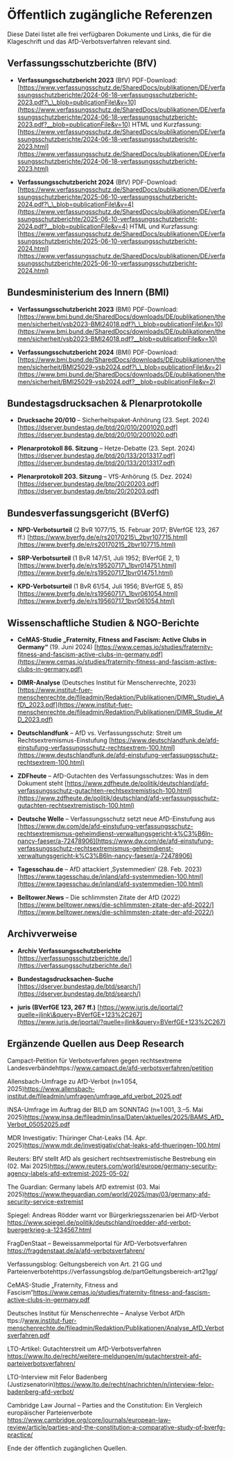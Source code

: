 # Öffentlich zugängliche Referenzen

Diese Datei listet alle frei verfügbaren Dokumente und Links, die für die Klageschrift und das AfD-Verbotsverfahren relevant sind.

## Verfassungsschutzberichte (BfV)

* **Verfassungsschutzbericht 2023** (BfV)
  PDF-Download: [https://www.verfassungsschutz.de/SharedDocs/publikationen/DE/verfassungsschutzberichte/2024-06-18-verfassungsschutzbericht-2023.pdf?\_\_blob=publicationFile\&v=10](https://www.verfassungsschutz.de/SharedDocs/publikationen/DE/verfassungsschutzberichte/2024-06-18-verfassungsschutzbericht-2023.pdf?__blob=publicationFile&v=10)
  HTML und Kurzfassung: [https://www.verfassungsschutz.de/SharedDocs/publikationen/DE/verfassungsschutzberichte/2024-06-18-verfassungsschutzbericht-2023.html](https://www.verfassungsschutz.de/SharedDocs/publikationen/DE/verfassungsschutzberichte/2024-06-18-verfassungsschutzbericht-2023.html)

* **Verfassungsschutzbericht 2024** (BfV)
  PDF-Download: [https://www.verfassungsschutz.de/SharedDocs/publikationen/DE/verfassungsschutzberichte/2025-06-10-verfassungsschutzbericht-2024.pdf?\_\_blob=publicationFile\&v=4](https://www.verfassungsschutz.de/SharedDocs/publikationen/DE/verfassungsschutzberichte/2025-06-10-verfassungsschutzbericht-2024.pdf?__blob=publicationFile&v=4)
  HTML und Kurzfassung: [https://www.verfassungsschutz.de/SharedDocs/publikationen/DE/verfassungsschutzberichte/2025-06-10-verfassungsschutzbericht-2024.html](https://www.verfassungsschutz.de/SharedDocs/publikationen/DE/verfassungsschutzberichte/2025-06-10-verfassungsschutzbericht-2024.html)

## Bundesministerium des Innern (BMI)

* **Verfassungsschutzbericht 2023** (BMI)
  PDF-Download: [https://www.bmi.bund.de/SharedDocs/downloads/DE/publikationen/themen/sicherheit/vsb2023-BMI24018.pdf?\_\_blob=publicationFile\&v=10](https://www.bmi.bund.de/SharedDocs/downloads/DE/publikationen/themen/sicherheit/vsb2023-BMI24018.pdf?__blob=publicationFile&v=10)

* **Verfassungsschutzbericht 2024** (BMI)
  PDF-Download: [https://www.bmi.bund.de/SharedDocs/downloads/DE/publikationen/themen/sicherheit/BMI25029-vsb2024.pdf?\_\_blob=publicationFile\&v=2](https://www.bmi.bund.de/SharedDocs/downloads/DE/publikationen/themen/sicherheit/BMI25029-vsb2024.pdf?__blob=publicationFile&v=2)

## Bundestagsdrucksachen & Plenarprotokolle

* **Drucksache 20/010** – Sicherheitspaket-Anhörung (23. Sept. 2024)
  [https://dserver.bundestag.de/btd/20/010/2001020.pdf](https://dserver.bundestag.de/btd/20/010/2001020.pdf)

* **Plenarprotokoll 86. Sitzung** – Hetze-Debatte (23. Sept. 2024)
  [https://dserver.bundestag.de/btd/20/133/2013317.pdf](https://dserver.bundestag.de/btd/20/133/2013317.pdf)

* **Plenarprotokoll 203. Sitzung** – VfS-Anhörung (5. Dez. 2024)
  [https://dserver.bundestag.de/btp/20/20203.pdf](https://dserver.bundestag.de/btp/20/20203.pdf)

## Bundesverfassungsgericht (BVerfG)

* **NPD-Verbotsurteil** (2 BvR 1077/15, 15. Februar 2017; BVerfGE 123, 267 ff.)
  [https://www.bverfg.de/e/rs20170215\_2bvr107715.html](https://www.bverfg.de/e/rs20170215_2bvr107715.html)

* **SRP-Verbotsurteil** (1 BvR 147/51, Juli 1952; BVerfGE 2, 1)
  [https://www.bverfg.de/e/rs19520717\_1bvr014751.html](https://www.bverfg.de/e/rs19520717_1bvr014751.html)

* **KPD-Verbotsurteil** (1 BvR 61/54, Juli 1956; BVerfGE 5, 85)
  [https://www.bverfg.de/e/rs19560717\_1bvr061054.html](https://www.bverfg.de/e/rs19560717_1bvr061054.html)

## Wissenschaftliche Studien & NGO-Berichte

* **CeMAS-Studie „Fraternity, Fitness and Fascism: Active Clubs in Germany“** (19. Juni 2024)
  [https://www.cemas.io/studies/fraternity-fitness-and-fascism-active-clubs-in-germany.pdf](https://www.cemas.io/studies/fraternity-fitness-and-fascism-active-clubs-in-germany.pdf)

* **DIMR-Analyse** (Deutsches Institut für Menschenrechte, 2023)
  [https://www.institut-fuer-menschenrechte.de/fileadmin/Redaktion/Publikationen/DIMR\_Studie\_AfD\_2023.pdf](https://www.institut-fuer-menschenrechte.de/fileadmin/Redaktion/Publikationen/DIMR_Studie_AfD_2023.pdf)

* **Deutschlandfunk** – AfD vs. Verfassungsschutz: Streit um Rechtsextremismus-Einstufung
  [https://www.deutschlandfunk.de/afd-einstufung-verfassungsschutz-rechtsextrem-100.html](https://www.deutschlandfunk.de/afd-einstufung-verfassungsschutz-rechtsextrem-100.html)

* **ZDFheute** – AfD-Gutachten des Verfassungsschutzes: Was in dem Dokument steht
  [https://www.zdfheute.de/politik/deutschland/afd-verfassungsschutz-gutachten-rechtsextremistisch-100.html](https://www.zdfheute.de/politik/deutschland/afd-verfassungsschutz-gutachten-rechtsextremistisch-100.html)

* **Deutsche Welle** – Verfassungsschutz setzt neue AfD-Einstufung aus
  [https://www.dw.com/de/afd-einstufung-verfassungsschutz-rechtsextremismus-geheimdienst-verwaltungsgericht-k%C3%B6ln-nancy-faeser/a-72478906](https://www.dw.com/de/afd-einstufung-verfassungsschutz-rechtsextremismus-geheimdienst-verwaltungsgericht-k%C3%B6ln-nancy-faeser/a-72478906)

* **Tagesschau.de** – AfD attackiert ‚Systemmedien‘ (28. Feb. 2023)
  [https://www.tagesschau.de/inland/afd-systemmedien-100.html](https://www.tagesschau.de/inland/afd-systemmedien-100.html)

* **Belltower.News** – Die schlimmsten Zitate der AfD (2022)
  [https://www.belltower.news/die-schlimmsten-zitate-der-afd-2022/](https://www.belltower.news/die-schlimmsten-zitate-der-afd-2022/)

## Archivverweise

* **Archiv Verfassungsschutzberichte**
  [https://verfassungsschutzberichte.de/](https://verfassungsschutzberichte.de/)

* **Bundestagsdrucksachen-Suche**
  [https://dserver.bundestag.de/btd/search/](https://dserver.bundestag.de/btd/search/)

* **juris (BVerfGE 123, 267 ff.)**
  [https://www.juris.de/jportal/?quelle=jlink\&query=BVerfGE+123%2C267](https://www.juris.de/jportal/?quelle=jlink&query=BVerfGE+123%2C267)
  
## Ergänzende Quellen aus Deep Research

Campact-Petition für Verbotsverfahren gegen rechtsextreme Landesverbändehttps://www.campact.de/afd-verbotsverfahren/petition

Allensbach-Umfrage zu AfD-Verbot (n≈1 054, 2025)https://www.allensbach-institut.de/fileadmin/umfragen/umfrage_afd_verbot_2025.pdf

INSA-Umfrage im Auftrag der BILD am SONNTAG (n≈1 001, 3.–5. Mai 2025)https://www.insa.de/fileadmin/insa/Daten/aktuelles/2025/BAMS_AfD_Verbot_05052025.pdf

MDR Investigativ: Thüringer Chat-Leaks (14. Apr. 2025)https://www.mdr.de/investigativ/chat-leaks-afd-thueringen-100.html

Reuters: BfV stellt AfD als gesichert rechtsextremistische Bestrebung ein (02. Mai 2025)https://www.reuters.com/world/europe/germany-security-agency-labels-afd-extremist-2025-05-02/

The Guardian: Germany labels AfD extremist (03. Mai 2025)https://www.theguardian.com/world/2025/may/03/germany-afd-security-service-extremist

Spiegel: Andreas Rödder warnt vor Bürgerkriegsszenarien bei AfD-Verbot https://www.spiegel.de/politik/deutschland/roedder-afd-verbot-buergerkrieg-a-1234567.html

FragDenStaat – Beweissammelportal für AfD-Verbotsverfahren https://fragdenstaat.de/a/afd-verbotsverfahren/

Verfassungsblog: Geltungsbereich von Art. 21 GG und Parteienverbotehttps://verfassungsblog.de/partGeltungsbereich-art21gg/

CeMAS-Studie „Fraternity, Fitness and Fascism“https://www.cemas.io/studies/fraternity-fitness-and-fascism-active-clubs-in-germany.pdf

Deutsches Institut für Menschenrechte – Analyse Verbot AfDh ttps://www.institut-fuer-menschenrechte.de/fileadmin/Redaktion/Publikationen/Analyse_AfD_Verbotsverfahren.pdf

LTO-Artikel: Gutachterstreit um AfD-Verbotsverfahren https://www.lto.de/recht/weitere-meldungen/m/gutachterstreit-afd-parteiverbotsverfahren/

LTO-Interview mit Felor Badenberg (Justizsenatorin)https://www.lto.de/recht/nachrichten/n/interview-felor-badenberg-afd-verbot/

Cambridge Law Journal – Parties and the Constitution: Ein Vergleich europäischer Parteienverbote https://www.cambridge.org/core/journals/european-law-review/article/parties-and-the-constitution-a-comparative-study-of-bverfg-practice/

Ende der öffentlich zugänglichen Quellen.